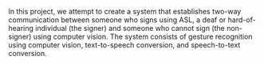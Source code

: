 In this project, we attempt to create a system that establishes two-way communication between someone who signs using ASL, a deaf or hard-of-hearing individual (the signer) and someone who cannot sign (the non-signer) using computer vision. The system consists of gesture recognition using computer vision, text-to-speech conversion, and speech-to-text conversion.
